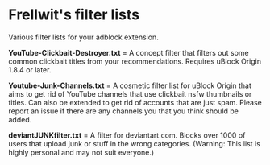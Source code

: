 # Frellwit's filter lists
Various filter lists for your adblock extension.

**YouTube-Clickbait-Destroyer.txt** = A concept filter that filters out some common clickbait titles from your recommendations. Requires uBlock Origin 1.8.4 or later.

**Youtube-Junk-Channels.txt** = A cosmetic filter list for uBlock Origin that aims to get rid of YouTube channels that use clickbait nsfw thumbnails or titles. Can also be extended to get rid of accounts that are just spam. Please report an issue if there are any channels you that you think should be added.

**deviantJUNKfilter.txt** = A filter for deviantart.com. Blocks over 1000 of users that upload junk or stuff in the wrong categories. (Warning: This list is highly personal and may not suit everyone.)
